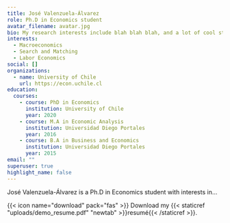 ```yaml
---
title: José Valenzuela-Álvarez
role: Ph.D in Economics student
avatar_filename: avatar.jpg
bio: My research interests include blah blah blah, and a lot of cool stuff
interests:
  - Macroeconomics
  - Search and Matching
  - Labor Economics
social: []
organizations:
  - name: University of Chile
    url: https://econ.uchile.cl
education:
  courses:
    - course: PhD in Economics
      institution: University of Chile
      year: 2020
    - course: M.A in Economic Analysis
      institution: Universidad Diego Portales
      year: 2016
    - course: B.A in Business and Economics
      institution: Universidad Diego Portales
      year: 2015
email: ""
superuser: true
highlight_name: false
---
```


José Valenzuela-Álvarez is a Ph.D in Economics student with interests in... 

{{< icon name="download" pack="fas" >}} Download my {{< staticref "uploads/demo_resume.pdf" "newtab" >}}resumé{{< /staticref >}}.
